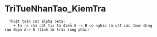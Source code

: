 # TriTueNhanTao_KiemTra
      Thuật toán cut alpha beta:
        + In ra chữ cắt tỉa từ điểm A -> B có nghĩa là cắt các đoạn đứng sau đoạn A-> B (tính từ trái sang phải)
        

